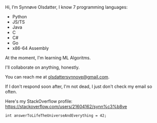 Hi, I’m Synnøve Olsdatter, I know 7 programming languages:
 - Python
 - JS/TS
 - Java
 - C
 - C#
 - Go
 - x86-64 Assembly

At the moment, I'm learning ML Algoritms.

I'll collaborate on anything, honestly.

You can reach me at olsdattersynnove@gmail.com.

If I don't respond soon after, I'm not dead, I just don't check my email so often.

Here's my StackOverflow profile: https://stackoverflow.com/users/21604162/synn%c3%b8ve

```
int answerToLifeTheUniverseAndEverything = 42;
```

<!---
synnoveolsdatter/synnoveolsdatter is a ✨ special ✨ repository because its `README.md` (this file) appears on your GitHub profile.
You can click the Preview link to take a look at your changes.
--->
